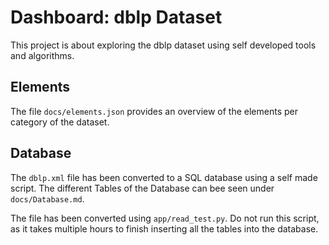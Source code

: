 # Dashboard: dblp Dataset

This project is about exploring the dblp dataset using self developed tools and algorithms.

## Elements

The file `docs/elements.json` provides an overview of the elements per category of the dataset.

## Database

The `dblp.xml` file has been converted to a SQL database using a self made script. The different Tables of the Database can bee seen under `docs/Database.md`.

The file has been converted using `app/read_test.py`. Do not run this script, as it takes multiple hours to finish inserting all the tables into the database.
